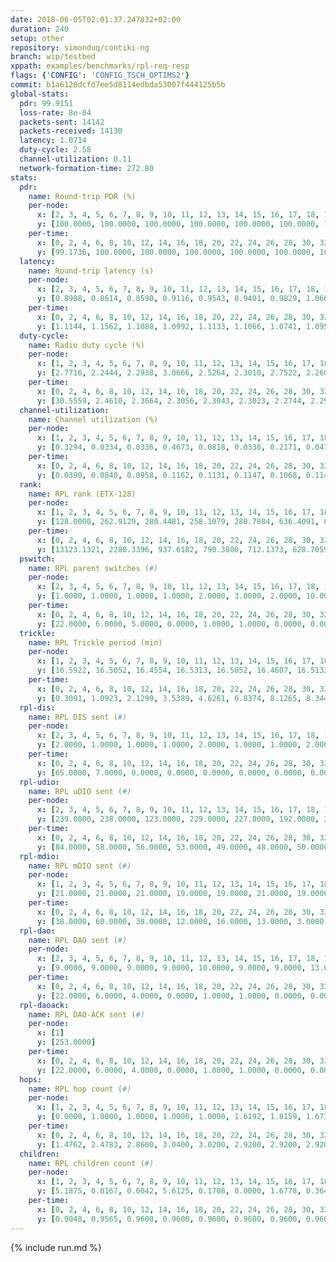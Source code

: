```yaml
---
date: 2018-06-05T02:01:37.247832+02:00
duration: 240
setup: other
repository: simonduq/contiki-ng
branch: wip/testbed
xppath: examples/benchmarks/rpl-req-resp
flags: {'CONFIG': 'CONFIG_TSCH_OPTIMS2'}
commit: b1a6120dcfd7ee5d8114edbda53007f444125b5b
global-stats:
  pdr: 99.9151
  loss-rate: 8e-04
  packets-sent: 14142
  packets-received: 14130
  latency: 1.0714
  duty-cycle: 2.58
  channel-utilization: 0.11
  network-formation-time: 272.80
stats:
  pdr:
    name: Round-trip PDR (%)
    per-node:
      x: [2, 3, 4, 5, 6, 7, 8, 9, 10, 11, 12, 13, 14, 15, 16, 17, 18, 19, 20, 21, 22, 23, 24, 25]
      y: [100.0000, 100.0000, 100.0000, 100.0000, 100.0000, 100.0000, 100.0000, 100.0000, 100.0000, 100.0000, 100.0000, 100.0000, 100.0000, 100.0000, 100.0000, 99.8311, 100.0000, 100.0000, 100.0000, 100.0000, 100.0000, 98.3871, 99.8302, 100.0000]
    per-time:
      x: [0, 2, 4, 6, 8, 10, 12, 14, 16, 18, 20, 22, 24, 26, 28, 30, 32, 34, 36, 38, 40, 42, 44, 46, 48, 50, 52, 54, 56, 58, 60, 62, 64, 66, 68, 70, 72, 74, 76, 78, 80, 82, 84, 86, 88, 90, 92, 94, 96, 98, 100, 102, 104, 106, 108, 110, 112, 114, 116, 118, 120, 122, 124, 126, 128, 130, 132, 134, 136, 138, 140, 142, 144, 146, 148, 150, 152, 154, 156, 158, 160, 162, 164, 166, 168, 170, 172, 174, 176, 178, 180, 182, 184, 186, 188, 190, 192, 194, 196, 198, 200, 202, 204, 206, 208, 210, 212, 214, 216, 218, 220, 222, 224, 226, 228, 230, 232, 234, 236]
      y: [99.1736, 100.0000, 100.0000, 100.0000, 100.0000, 100.0000, 100.0000, 100.0000, 100.0000, 100.0000, 100.0000, 100.0000, 100.0000, 100.0000, 100.0000, 100.0000, 100.0000, 100.0000, 100.0000, 100.0000, 100.0000, 100.0000, 100.0000, 100.0000, 100.0000, 100.0000, 100.0000, 100.0000, 100.0000, 100.0000, 100.0000, 100.0000, 100.0000, 100.0000, 100.0000, 100.0000, 100.0000, 100.0000, 100.0000, 100.0000, 100.0000, 100.0000, 100.0000, 100.0000, 100.0000, 100.0000, 100.0000, 100.0000, 100.0000, 100.0000, 100.0000, 100.0000, 100.0000, 100.0000, 100.0000, 100.0000, 100.0000, 100.0000, 100.0000, 100.0000, 100.0000, 100.0000, 100.0000, 96.6667, 95.0000, 100.0000, 100.0000, 100.0000, 100.0000, 100.0000, 100.0000, 100.0000, 100.0000, 100.0000, 100.0000, 100.0000, 100.0000, 100.0000, 100.0000, 100.0000, 100.0000, 100.0000, 100.0000, 100.0000, 100.0000, 100.0000, 100.0000, 100.0000, 100.0000, 100.0000, 100.0000, 100.0000, 100.0000, 100.0000, 99.1667, 100.0000, 100.0000, 100.0000, 100.0000, 100.0000, 100.0000, 100.0000, 100.0000, 100.0000, 100.0000, 100.0000, 100.0000, 100.0000, 100.0000, 100.0000, 100.0000, 100.0000, 100.0000, 100.0000, 100.0000, 100.0000, 100.0000, 100.0000, null]
  latency:
    name: Round-trip latency (s)
    per-node:
      x: [2, 3, 4, 5, 6, 7, 8, 9, 10, 11, 12, 13, 14, 15, 16, 17, 18, 19, 20, 21, 22, 23, 24, 25]
      y: [0.8988, 0.8614, 0.8590, 0.9116, 0.9543, 0.9401, 0.9829, 1.0661, 0.9374, 1.0315, 1.0230, 1.0063, 1.1174, 1.1469, 1.0301, 1.0744, 1.2072, 1.1386, 1.2137, 1.2825, 1.1208, 1.2744, 1.3097, 1.3000]
    per-time:
      x: [0, 2, 4, 6, 8, 10, 12, 14, 16, 18, 20, 22, 24, 26, 28, 30, 32, 34, 36, 38, 40, 42, 44, 46, 48, 50, 52, 54, 56, 58, 60, 62, 64, 66, 68, 70, 72, 74, 76, 78, 80, 82, 84, 86, 88, 90, 92, 94, 96, 98, 100, 102, 104, 106, 108, 110, 112, 114, 116, 118, 120, 122, 124, 126, 128, 130, 132, 134, 136, 138, 140, 142, 144, 146, 148, 150, 152, 154, 156, 158, 160, 162, 164, 166, 168, 170, 172, 174, 176, 178, 180, 182, 184, 186, 188, 190, 192, 194, 196, 198, 200, 202, 204, 206, 208, 210, 212, 214, 216, 218, 220, 222, 224, 226, 228, 230, 232, 234, 236]
      y: [1.1144, 1.1562, 1.1088, 1.0992, 1.1133, 1.1066, 1.0741, 1.0950, 1.1130, 1.0777, 1.0938, 1.0920, 1.0668, 1.0665, 1.0959, 1.0969, 1.1030, 1.0520, 1.0708, 1.0589, 1.0653, 1.0884, 1.0799, 1.0600, 1.0814, 1.0574, 1.0728, 1.0567, 1.0553, 1.0481, 1.0739, 1.0782, 1.0727, 1.0644, 1.0681, 1.0683, 1.0875, 1.0756, 1.0505, 1.0550, 1.0796, 1.0642, 1.0645, 1.0608, 1.0631, 1.0513, 1.0668, 1.0629, 1.0695, 1.0617, 1.0615, 1.0623, 1.0671, 1.0656, 1.0571, 1.0711, 1.0799, 1.0923, 1.0606, 1.0732, 1.0701, 1.0960, 1.0684, 1.0859, 1.0930, 1.0813, 1.1017, 1.0922, 1.0831, 1.0466, 1.0708, 1.0602, 1.0311, 1.0560, 1.0554, 1.0539, 1.0805, 1.0609, 1.0662, 1.0529, 1.0641, 1.0273, 1.0498, 1.0461, 1.0383, 1.0350, 1.0580, 1.0435, 1.0526, 1.0323, 1.0236, 1.0339, 1.0258, 1.0475, 1.0631, 1.0486, 1.0366, 1.0691, 1.0994, 1.0782, 1.0997, 1.0787, 1.0905, 1.0712, 1.0763, 1.1239, 1.0909, 1.0787, 1.0700, 1.0681, 1.0684, 1.0776, 1.0846, 1.0878, 1.0981, 1.0713, 1.0725, 1.0917, null]
  duty-cycle:
    name: Radio duty cycle (%)
    per-node:
      x: [1, 2, 3, 4, 5, 6, 7, 8, 9, 10, 11, 12, 13, 14, 15, 16, 17, 18, 19, 20, 21, 22, 23, 24, 25]
      y: [2.7716, 2.2444, 2.2938, 3.0666, 2.5264, 2.3010, 2.7522, 2.2601, 2.2017, 2.2292, 2.2702, 2.3059, 2.8294, 2.4247, 2.2948, 2.5689, 2.5007, 2.9714, 2.5371, 2.4939, 2.3343, 2.5233, 2.4810, 2.5691, 2.5094]
    per-time:
      x: [0, 2, 4, 6, 8, 10, 12, 14, 16, 18, 20, 22, 24, 26, 28, 30, 32, 34, 36, 38, 40, 42, 44, 46, 48, 50, 52, 54, 56, 58, 60, 62, 64, 66, 68, 70, 72, 74, 76, 78, 80, 82, 84, 86, 88, 90, 92, 94, 96, 98, 100, 102, 104, 106, 108, 110, 112, 114, 116, 118, 120, 122, 124, 126, 128, 130, 132, 134, 136, 138, 140, 142, 144, 146, 148, 150, 152, 154, 156, 158, 160, 162, 164, 166, 168, 170, 172, 174, 176, 178, 180, 182, 184, 186, 188, 190, 192, 194, 196, 198, 200, 202, 204, 206, 208, 210, 212, 214, 216, 218, 220, 222, 224, 226, 228, 230, 232, 234, 236, 238]
      y: [30.5559, 2.4610, 2.3664, 2.3056, 2.3043, 2.3023, 2.2744, 2.2953, 2.2615, 2.2837, 2.2718, 2.2524, 2.2433, 2.2221, 2.2243, 2.2253, 2.2275, 2.2287, 2.2177, 2.2077, 2.1996, 2.2021, 2.2019, 2.2154, 2.2272, 2.2080, 2.2129, 2.1845, 2.1963, 2.1992, 2.1932, 2.2045, 2.2014, 2.2012, 2.2415, 2.2528, 2.2517, 2.2631, 2.2680, 2.2839, 2.2447, 2.2501, 2.2538, 2.2586, 2.2422, 2.2442, 2.2362, 2.2379, 2.2485, 2.2256, 2.2578, 2.2437, 2.2532, 2.2352, 2.2466, 2.2366, 2.2475, 2.2521, 2.2581, 2.2549, 2.2382, 2.2636, 2.2359, 2.2669, 2.2389, 2.2575, 2.6471, 2.2642, 2.2679, 2.2324, 2.2619, 2.2329, 2.2522, 2.2385, 2.2195, 2.2278, 2.2447, 2.2363, 2.2449, 2.2504, 2.2282, 2.2374, 2.2132, 2.2271, 2.2175, 2.2267, 2.2553, 2.2130, 2.2247, 2.2207, 2.2180, 2.2278, 2.2175, 2.2317, 2.2067, 2.2112, 2.2353, 2.2261, 2.2235, 2.2307, 2.2253, 2.1987, 2.2046, 2.2033, 2.2029, 2.1839, 2.2115, 2.2143, 2.2166, 2.2028, 2.1911, 2.2050, 2.1911, 2.6615, 2.5376, 3.6261, 2.2176, 2.2033, 2.2002, 2.2158]
  channel-utilization:
    name: Channel utilization (%)
    per-node:
      x: [1, 2, 3, 4, 5, 6, 7, 8, 9, 10, 11, 12, 13, 14, 15, 16, 17, 18, 19, 20, 21, 22, 23, 24, 25]
      y: [0.3294, 0.0334, 0.0336, 0.4673, 0.0818, 0.0336, 0.2171, 0.0472, 0.0347, 0.0622, 0.0526, 0.0510, 0.1877, 0.0381, 0.0482, 0.1469, 0.0628, 0.1722, 0.0808, 0.0487, 0.0410, 0.0794, 0.0396, 0.0365, 0.0373]
    per-time:
      x: [0, 2, 4, 6, 8, 10, 12, 14, 16, 18, 20, 22, 24, 26, 28, 30, 32, 34, 36, 38, 40, 42, 44, 46, 48, 50, 52, 54, 56, 58, 60, 62, 64, 66, 68, 70, 72, 74, 76, 78, 80, 82, 84, 86, 88, 90, 92, 94, 96, 98, 100, 102, 104, 106, 108, 110, 112, 114, 116, 118, 120, 122, 124, 126, 128, 130, 132, 134, 136, 138, 140, 142, 144, 146, 148, 150, 152, 154, 156, 158, 160, 162, 164, 166, 168, 170, 172, 174, 176, 178, 180, 182, 184, 186, 188, 190, 192, 194, 196, 198, 200, 202, 204, 206, 208, 210, 212, 214, 216, 218, 220, 222, 224, 226, 228, 230, 232, 234, 236, 238]
      y: [0.0390, 0.0840, 0.0958, 0.1162, 0.1131, 0.1147, 0.1068, 0.1144, 0.1013, 0.1097, 0.1067, 0.1009, 0.0999, 0.0950, 0.0946, 0.0953, 0.0966, 0.0953, 0.0950, 0.0917, 0.0881, 0.0887, 0.0890, 0.0916, 0.0954, 0.0891, 0.0917, 0.0839, 0.0873, 0.0891, 0.0874, 0.0904, 0.0898, 0.0903, 0.1008, 0.0991, 0.0998, 0.1036, 0.1062, 0.1112, 0.0986, 0.0974, 0.1006, 0.1014, 0.0974, 0.0973, 0.0954, 0.0955, 0.0983, 0.0913, 0.1012, 0.0963, 0.0991, 0.0940, 0.0984, 0.0960, 0.0989, 0.1005, 0.0994, 0.1009, 0.0948, 0.1030, 0.0938, 0.1062, 0.0978, 0.1012, 0.1045, 0.0987, 0.1033, 0.0932, 0.1004, 0.0943, 0.1015, 0.0943, 0.0896, 0.0893, 0.0986, 0.0933, 0.0965, 0.0984, 0.0900, 0.0948, 0.0872, 0.0920, 0.0887, 0.0906, 0.0988, 0.0869, 0.0910, 0.0887, 0.0872, 0.0908, 0.0889, 0.0907, 0.0850, 0.0866, 0.0928, 0.0901, 0.0900, 0.0942, 0.0972, 0.0884, 0.0930, 0.0884, 0.0920, 0.0839, 0.0926, 0.0936, 0.0940, 0.0900, 0.0855, 0.0885, 0.0852, 0.2456, 0.1523, 0.1532, 0.0927, 0.0875, 0.0902, 0.0949]
  rank:
    name: RPL rank (ETX-128)
    per-node:
      x: [1, 2, 3, 4, 5, 6, 7, 8, 9, 10, 11, 12, 13, 14, 15, 16, 17, 18, 19, 20, 21, 22, 23, 24, 25]
      y: [128.0000, 262.9129, 280.4481, 258.1079, 280.7884, 636.4091, 653.4362, 669.8554, 550.5944, 427.8672, 701.5643, 697.7137, 735.5579, 605.5779, 916.7683, 575.3833, 633.3468, 656.0457, 943.1564, 778.0120, 813.5226, 1017.5656, 1640.1115, 836.8958, 1134.3843]
    per-time:
      x: [0, 2, 4, 6, 8, 10, 12, 14, 16, 18, 20, 22, 24, 26, 28, 30, 32, 34, 36, 38, 40, 42, 44, 46, 48, 50, 52, 54, 56, 58, 60, 62, 64, 66, 68, 70, 72, 74, 76, 78, 80, 82, 84, 86, 88, 90, 92, 94, 96, 98, 100, 102, 104, 106, 108, 110, 112, 114, 116, 118, 120, 122, 124, 126, 128, 130, 132, 134, 136, 138, 140, 142, 144, 146, 148, 150, 152, 154, 156, 158, 160, 162, 164, 166, 168, 170, 172, 174, 176, 178, 180, 182, 184, 186, 188, 190, 192, 194, 196, 198, 200, 202, 204, 206, 208, 210, 212, 214, 216, 218, 220, 222, 224, 226, 228, 230, 232, 234, 236, 238]
      y: [13123.1321, 2280.3396, 937.6182, 790.3800, 712.1373, 628.7059, 601.6200, 624.3200, 612.5098, 588.1800, 587.0980, 579.8400, 570.6275, 602.8000, 626.8400, 609.8400, 599.3200, 607.8800, 625.4423, 595.1961, 586.7843, 577.0600, 581.6346, 553.6078, 536.3000, 511.6863, 508.1600, 507.1961, 503.2157, 503.4800, 502.0800, 507.1000, 510.7255, 504.9200, 497.2745, 511.8600, 510.4423, 507.7800, 536.6667, 538.7800, 537.1176, 526.6000, 530.7843, 538.3585, 519.6600, 515.6200, 516.2400, 519.9412, 519.0200, 511.3000, 521.3725, 526.6400, 529.9000, 524.3600, 531.3529, 528.6923, 519.3922, 514.2000, 515.9000, 522.6400, 529.3200, 528.9615, 522.8000, 526.6200, 536.4118, 681.3871, 4252.3585, 547.3800, 542.1000, 548.4600, 545.4510, 535.1961, 535.2745, 535.3333, 517.7547, 510.2400, 505.6800, 505.8077, 496.2941, 497.8800, 493.3137, 503.9800, 502.1200, 500.2500, 496.9000, 495.5800, 502.0600, 503.1600, 507.6154, 506.6275, 508.1600, 499.8824, 500.1600, 496.7200, 495.0784, 494.6400, 498.1800, 499.6600, 506.2745, 486.4706, 495.5490, 505.2200, 500.0000, 499.7200, 500.7800, 496.5882, 491.2745, 490.4800, 491.8200, 489.5600, 485.1200, 485.5400, 484.7200, 580.8650, 576.8594, 587.4332, 563.7033, 489.1800, 497.1731, 497.2041]
  pswitch:
    name: RPL parent switches (#)
    per-node:
      x: [2, 3, 4, 5, 6, 7, 8, 9, 10, 11, 12, 13, 14, 15, 16, 17, 18, 19, 20, 21, 22, 23, 24, 25]
      y: [1.0000, 1.0000, 1.0000, 1.0000, 2.0000, 3.0000, 2.0000, 10.0000, 2.0000, 1.0000, 1.0000, 2.0000, 5.0000, 7.0000, 1.0000, 9.0000, 5.0000, 4.0000, 11.0000, 5.0000, 5.0000, 21.0000, 4.0000, 5.0000]
    per-time:
      x: [0, 2, 4, 6, 8, 10, 12, 14, 16, 18, 20, 22, 24, 26, 28, 30, 32, 34, 36, 38, 40, 42, 44, 46, 48, 50, 52, 54, 56, 58, 60, 62, 64, 66, 68, 70, 72, 74, 76, 78, 80, 82, 84, 86, 88, 90, 92, 94, 96, 98, 100, 102, 104, 106, 108, 110, 112, 114, 116, 118, 120, 122, 124, 126, 128, 130, 132, 134, 136, 138, 140, 142, 144, 146, 148, 150, 152, 154, 156, 158, 160, 162, 164, 166, 168, 170, 172, 174, 176, 178, 180, 182, 184, 186, 188, 190, 192, 194, 196, 198, 200, 202, 204, 206, 208, 210, 212, 214, 216, 218, 220, 222, 224, 226, 228, 230, 232, 234, 236]
      y: [22.0000, 6.0000, 5.0000, 0.0000, 1.0000, 1.0000, 0.0000, 0.0000, 1.0000, 0.0000, 1.0000, 0.0000, 1.0000, 0.0000, 0.0000, 0.0000, 0.0000, 0.0000, 2.0000, 1.0000, 1.0000, 0.0000, 2.0000, 1.0000, 0.0000, 1.0000, 0.0000, 1.0000, 1.0000, 0.0000, 0.0000, 0.0000, 1.0000, 0.0000, 1.0000, 0.0000, 2.0000, 0.0000, 1.0000, 0.0000, 1.0000, 0.0000, 1.0000, 3.0000, 0.0000, 0.0000, 0.0000, 1.0000, 0.0000, 0.0000, 1.0000, 0.0000, 0.0000, 0.0000, 1.0000, 2.0000, 1.0000, 0.0000, 0.0000, 0.0000, 0.0000, 2.0000, 0.0000, 0.0000, 1.0000, 12.0000, 2.0000, 0.0000, 0.0000, 0.0000, 1.0000, 1.0000, 1.0000, 1.0000, 3.0000, 0.0000, 0.0000, 2.0000, 1.0000, 0.0000, 1.0000, 0.0000, 0.0000, 2.0000, 0.0000, 0.0000, 0.0000, 0.0000, 2.0000, 1.0000, 0.0000, 1.0000, 0.0000, 0.0000, 1.0000, 0.0000, 0.0000, 0.0000, 1.0000, 1.0000, 1.0000, 0.0000, 1.0000, 0.0000, 0.0000, 1.0000, 1.0000, 0.0000, 0.0000, 0.0000, 0.0000, 0.0000, 0.0000, 0.0000, 0.0000, 0.0000, 2.0000, 0.0000, 2.0000]
  trickle:
    name: RPL Trickle period (min)
    per-node:
      x: [1, 2, 3, 4, 5, 6, 7, 8, 9, 10, 11, 12, 13, 14, 15, 16, 17, 18, 19, 20, 21, 22, 23, 24, 25]
      y: [16.5922, 16.5052, 16.4554, 16.5313, 16.5052, 16.4607, 16.5132, 16.5092, 16.4882, 16.5766, 16.5245, 16.5245, 16.4573, 16.5429, 16.5438, 16.5205, 15.7883, 17.1979, 16.4020, 15.4080, 16.3997, 15.5603, 15.0019, 15.2553, 15.7318]
    per-time:
      x: [0, 2, 4, 6, 8, 10, 12, 14, 16, 18, 20, 22, 24, 26, 28, 30, 32, 34, 36, 38, 40, 42, 44, 46, 48, 50, 52, 54, 56, 58, 60, 62, 64, 66, 68, 70, 72, 74, 76, 78, 80, 82, 84, 86, 88, 90, 92, 94, 96, 98, 100, 102, 104, 106, 108, 110, 112, 114, 116, 118, 120, 122, 124, 126, 128, 130, 132, 134, 136, 138, 140, 142, 144, 146, 148, 150, 152, 154, 156, 158, 160, 162, 164, 166, 168, 170, 172, 174, 176, 178, 180, 182, 184, 186, 188, 190, 192, 194, 196, 198, 200, 202, 204, 206, 208, 210, 212, 214, 216, 218, 220, 222, 224, 226, 228, 230, 232, 234, 236, 238]
      y: [0.3091, 1.0923, 2.1299, 3.5389, 4.6261, 6.8374, 8.1265, 8.3449, 8.3955, 13.0198, 15.4202, 16.7772, 16.7909, 16.9520, 17.4763, 17.4763, 17.4763, 17.4763, 17.4763, 17.4763, 17.4763, 17.4763, 17.4763, 17.4763, 17.4763, 17.4763, 17.4763, 17.4763, 17.4763, 17.4763, 17.4763, 17.4763, 17.4763, 17.4763, 17.4763, 17.4763, 17.4763, 17.4763, 17.4763, 17.4763, 17.4763, 17.4763, 17.4763, 17.4763, 17.4763, 17.4763, 17.4763, 17.4763, 17.4763, 17.4763, 17.4763, 17.4763, 17.4763, 17.4763, 17.4763, 17.4763, 17.4763, 17.4763, 17.4763, 17.4763, 17.4763, 17.4763, 17.4763, 17.4763, 17.4763, 16.0977, 15.8791, 13.6424, 13.8063, 14.3305, 14.1352, 15.2489, 15.2489, 15.2489, 15.3330, 16.4277, 17.4763, 17.4763, 17.4763, 17.4763, 17.4763, 17.4763, 17.4763, 17.4763, 17.4763, 17.4763, 17.4763, 17.4763, 17.4763, 17.4763, 17.4763, 17.4763, 17.4763, 17.4763, 17.4763, 17.4763, 17.4763, 17.4763, 17.4763, 17.4763, 17.4763, 17.4763, 17.4763, 17.4763, 17.4763, 17.4763, 17.4763, 17.4763, 17.4763, 17.4763, 17.4763, 17.4763, 17.4763, 17.4763, 17.4763, 17.4763, 17.4763, 17.4763, 17.4763, 17.4763]
  rpl-dis:
    name: RPL DIS sent (#)
    per-node:
      x: [2, 3, 4, 5, 6, 7, 8, 9, 10, 11, 12, 13, 14, 15, 16, 17, 18, 19, 20, 21, 22, 23, 24, 25]
      y: [2.0000, 1.0000, 1.0000, 1.0000, 2.0000, 1.0000, 1.0000, 2.0000, 3.0000, 2.0000, 2.0000, 1.0000, 3.0000, 4.0000, 3.0000, 4.0000, 7.0000, 3.0000, 4.0000, 5.0000, 4.0000, 5.0000, 7.0000, 6.0000]
    per-time:
      x: [0, 2, 4, 6, 8, 10, 12, 14, 16, 18, 20, 22, 24, 26, 28, 30, 32, 34, 36, 38, 40, 42, 44, 46, 48, 50, 52, 54, 56, 58, 60, 62, 64, 66, 68, 70, 72, 74, 76, 78, 80, 82, 84, 86, 88, 90, 92, 94, 96, 98, 100, 102, 104, 106, 108, 110, 112, 114, 116, 118, 120, 122, 124, 126, 128, 130, 132]
      y: [65.0000, 7.0000, 0.0000, 0.0000, 0.0000, 0.0000, 0.0000, 0.0000, 0.0000, 0.0000, 0.0000, 0.0000, 0.0000, 0.0000, 0.0000, 0.0000, 0.0000, 0.0000, 0.0000, 0.0000, 0.0000, 0.0000, 0.0000, 0.0000, 0.0000, 0.0000, 0.0000, 0.0000, 0.0000, 0.0000, 0.0000, 0.0000, 0.0000, 0.0000, 0.0000, 0.0000, 0.0000, 0.0000, 0.0000, 0.0000, 0.0000, 0.0000, 0.0000, 0.0000, 0.0000, 0.0000, 0.0000, 0.0000, 0.0000, 0.0000, 0.0000, 0.0000, 0.0000, 0.0000, 0.0000, 0.0000, 0.0000, 0.0000, 0.0000, 0.0000, 0.0000, 0.0000, 0.0000, 0.0000, 0.0000, 0.0000, 2.0000]
  rpl-udio:
    name: RPL uDIO sent (#)
    per-node:
      x: [2, 3, 4, 5, 6, 7, 8, 9, 10, 11, 12, 13, 14, 15, 16, 17, 18, 19, 20, 21, 22, 23, 24, 25]
      y: [239.0000, 238.0000, 123.0000, 229.0000, 227.0000, 192.0000, 226.0000, 218.0000, 228.0000, 227.0000, 226.0000, 209.0000, 234.0000, 216.0000, 207.0000, 224.0000, 224.0000, 222.0000, 226.0000, 236.0000, 204.0000, 220.0000, 213.0000, 204.0000]
    per-time:
      x: [0, 2, 4, 6, 8, 10, 12, 14, 16, 18, 20, 22, 24, 26, 28, 30, 32, 34, 36, 38, 40, 42, 44, 46, 48, 50, 52, 54, 56, 58, 60, 62, 64, 66, 68, 70, 72, 74, 76, 78, 80, 82, 84, 86, 88, 90, 92, 94, 96, 98, 100, 102, 104, 106, 108, 110, 112, 114, 116, 118, 120, 122, 124, 126, 128, 130, 132, 134, 136, 138, 140, 142, 144, 146, 148, 150, 152, 154, 156, 158, 160, 162, 164, 166, 168, 170, 172, 174, 176, 178, 180, 182, 184, 186, 188, 190, 192, 194, 196, 198, 200, 202, 204, 206, 208, 210, 212, 214, 216, 218, 220, 222, 224, 226, 228, 230, 232, 234, 236, 238, 240]
      y: [84.0000, 58.0000, 56.0000, 53.0000, 49.0000, 48.0000, 50.0000, 51.0000, 47.0000, 46.0000, 47.0000, 45.0000, 42.0000, 47.0000, 50.0000, 49.0000, 48.0000, 42.0000, 47.0000, 35.0000, 38.0000, 44.0000, 47.0000, 42.0000, 51.0000, 42.0000, 42.0000, 34.0000, 33.0000, 45.0000, 48.0000, 46.0000, 42.0000, 43.0000, 43.0000, 39.0000, 37.0000, 45.0000, 52.0000, 49.0000, 42.0000, 44.0000, 30.0000, 37.0000, 40.0000, 51.0000, 47.0000, 47.0000, 43.0000, 32.0000, 35.0000, 36.0000, 46.0000, 44.0000, 45.0000, 46.0000, 40.0000, 36.0000, 31.0000, 39.0000, 49.0000, 51.0000, 45.0000, 44.0000, 39.0000, 34.0000, 40.0000, 47.0000, 46.0000, 49.0000, 43.0000, 46.0000, 34.0000, 33.0000, 36.0000, 49.0000, 45.0000, 50.0000, 43.0000, 35.0000, 29.0000, 31.0000, 40.0000, 46.0000, 56.0000, 39.0000, 46.0000, 31.0000, 41.0000, 30.0000, 47.0000, 49.0000, 46.0000, 47.0000, 41.0000, 38.0000, 36.0000, 45.0000, 50.0000, 49.0000, 51.0000, 40.0000, 32.0000, 37.0000, 42.0000, 45.0000, 49.0000, 45.0000, 45.0000, 35.0000, 33.0000, 31.0000, 45.0000, 60.0000, 47.0000, 48.0000, 44.0000, 39.0000, 40.0000, 37.0000, 5.0000]
  rpl-mdio:
    name: RPL mDIO sent (#)
    per-node:
      x: [1, 2, 3, 4, 5, 6, 7, 8, 9, 10, 11, 12, 13, 14, 15, 16, 17, 18, 19, 20, 21, 22, 23, 24, 25]
      y: [21.0000, 21.0000, 21.0000, 19.0000, 19.0000, 21.0000, 19.0000, 20.0000, 20.0000, 19.0000, 19.0000, 19.0000, 23.0000, 20.0000, 19.0000, 19.0000, 26.0000, 25.0000, 20.0000, 29.0000, 22.0000, 26.0000, 27.0000, 27.0000, 23.0000]
    per-time:
      x: [0, 2, 4, 6, 8, 10, 12, 14, 16, 18, 20, 22, 24, 26, 28, 30, 32, 34, 36, 38, 40, 42, 44, 46, 48, 50, 52, 54, 56, 58, 60, 62, 64, 66, 68, 70, 72, 74, 76, 78, 80, 82, 84, 86, 88, 90, 92, 94, 96, 98, 100, 102, 104, 106, 108, 110, 112, 114, 116, 118, 120, 122, 124, 126, 128, 130, 132, 134, 136, 138, 140, 142, 144, 146, 148, 150, 152, 154, 156, 158, 160, 162, 164, 166, 168, 170, 172, 174, 176, 178, 180, 182, 184, 186, 188, 190, 192, 194, 196, 198, 200, 202, 204, 206, 208, 210, 212, 214, 216, 218, 220, 222, 224, 226, 228, 230, 232, 234, 236, 238]
      y: [38.0000, 60.0000, 38.0000, 12.0000, 16.0000, 13.0000, 3.0000, 6.0000, 9.0000, 8.0000, 2.0000, 0.0000, 1.0000, 2.0000, 4.0000, 6.0000, 6.0000, 6.0000, 0.0000, 0.0000, 0.0000, 1.0000, 1.0000, 7.0000, 7.0000, 6.0000, 2.0000, 2.0000, 1.0000, 0.0000, 1.0000, 6.0000, 2.0000, 1.0000, 6.0000, 6.0000, 1.0000, 2.0000, 0.0000, 0.0000, 2.0000, 8.0000, 2.0000, 6.0000, 5.0000, 1.0000, 0.0000, 1.0000, 1.0000, 5.0000, 2.0000, 8.0000, 4.0000, 3.0000, 0.0000, 0.0000, 2.0000, 5.0000, 5.0000, 6.0000, 5.0000, 2.0000, 2.0000, 0.0000, 0.0000, 1.0000, 10.0000, 18.0000, 8.0000, 5.0000, 6.0000, 2.0000, 0.0000, 3.0000, 2.0000, 7.0000, 3.0000, 5.0000, 3.0000, 1.0000, 3.0000, 0.0000, 2.0000, 2.0000, 3.0000, 7.0000, 5.0000, 3.0000, 0.0000, 3.0000, 2.0000, 2.0000, 2.0000, 5.0000, 5.0000, 5.0000, 1.0000, 5.0000, 1.0000, 1.0000, 0.0000, 4.0000, 3.0000, 6.0000, 1.0000, 3.0000, 3.0000, 1.0000, 0.0000, 7.0000, 3.0000, 4.0000, 2.0000, 5.0000, 3.0000, 0.0000, 3.0000, 2.0000, 4.0000, 2.0000]
  rpl-dao:
    name: RPL DAO sent (#)
    per-node:
      x: [2, 3, 4, 5, 6, 7, 8, 9, 10, 11, 12, 13, 14, 15, 16, 17, 18, 19, 20, 21, 22, 23, 24, 25]
      y: [9.0000, 9.0000, 9.0000, 9.0000, 10.0000, 9.0000, 9.0000, 13.0000, 9.0000, 9.0000, 9.0000, 9.0000, 10.0000, 12.0000, 9.0000, 15.0000, 11.0000, 10.0000, 15.0000, 11.0000, 11.0000, 25.0000, 11.0000, 11.0000]
    per-time:
      x: [0, 2, 4, 6, 8, 10, 12, 14, 16, 18, 20, 22, 24, 26, 28, 30, 32, 34, 36, 38, 40, 42, 44, 46, 48, 50, 52, 54, 56, 58, 60, 62, 64, 66, 68, 70, 72, 74, 76, 78, 80, 82, 84, 86, 88, 90, 92, 94, 96, 98, 100, 102, 104, 106, 108, 110, 112, 114, 116, 118, 120, 122, 124, 126, 128, 130, 132, 134, 136, 138, 140, 142, 144, 146, 148, 150, 152, 154, 156, 158, 160, 162, 164, 166, 168, 170, 172, 174, 176, 178, 180, 182, 184, 186, 188, 190, 192, 194, 196, 198, 200, 202, 204, 206, 208, 210, 212, 214, 216, 218, 220, 222, 224, 226, 228, 230, 232, 234, 236, 238]
      y: [22.0000, 6.0000, 4.0000, 0.0000, 1.0000, 1.0000, 0.0000, 0.0000, 1.0000, 0.0000, 1.0000, 0.0000, 1.0000, 0.0000, 12.0000, 5.0000, 2.0000, 0.0000, 3.0000, 2.0000, 1.0000, 0.0000, 3.0000, 1.0000, 1.0000, 1.0000, 1.0000, 1.0000, 10.0000, 4.0000, 0.0000, 0.0000, 1.0000, 2.0000, 3.0000, 0.0000, 3.0000, 1.0000, 1.0000, 1.0000, 1.0000, 0.0000, 4.0000, 10.0000, 1.0000, 0.0000, 0.0000, 2.0000, 2.0000, 0.0000, 2.0000, 1.0000, 1.0000, 0.0000, 3.0000, 2.0000, 1.0000, 11.0000, 1.0000, 0.0000, 0.0000, 3.0000, 2.0000, 0.0000, 3.0000, 13.0000, 2.0000, 0.0000, 0.0000, 2.0000, 2.0000, 10.0000, 3.0000, 1.0000, 3.0000, 1.0000, 0.0000, 4.0000, 2.0000, 1.0000, 1.0000, 0.0000, 0.0000, 4.0000, 0.0000, 5.0000, 5.0000, 1.0000, 4.0000, 1.0000, 1.0000, 4.0000, 1.0000, 1.0000, 1.0000, 1.0000, 0.0000, 2.0000, 1.0000, 3.0000, 6.0000, 1.0000, 3.0000, 1.0000, 0.0000, 3.0000, 2.0000, 2.0000, 1.0000, 1.0000, 0.0000, 1.0000, 1.0000, 3.0000, 6.0000, 1.0000, 2.0000, 2.0000, 2.0000, 0.0000]
  rpl-daoack:
    name: RPL DAO-ACK sent (#)
    per-node:
      x: [1]
      y: [253.0000]
    per-time:
      x: [0, 2, 4, 6, 8, 10, 12, 14, 16, 18, 20, 22, 24, 26, 28, 30, 32, 34, 36, 38, 40, 42, 44, 46, 48, 50, 52, 54, 56, 58, 60, 62, 64, 66, 68, 70, 72, 74, 76, 78, 80, 82, 84, 86, 88, 90, 92, 94, 96, 98, 100, 102, 104, 106, 108, 110, 112, 114, 116, 118, 120, 122, 124, 126, 128, 130, 132, 134, 136, 138, 140, 142, 144, 146, 148, 150, 152, 154, 156, 158, 160, 162, 164, 166, 168, 170, 172, 174, 176, 178, 180, 182, 184, 186, 188, 190, 192, 194, 196, 198, 200, 202, 204, 206, 208, 210, 212, 214, 216, 218, 220, 222, 224, 226, 228, 230, 232, 234, 236, 238]
      y: [22.0000, 6.0000, 4.0000, 0.0000, 1.0000, 1.0000, 0.0000, 0.0000, 1.0000, 0.0000, 1.0000, 0.0000, 1.0000, 0.0000, 12.0000, 5.0000, 2.0000, 0.0000, 3.0000, 2.0000, 1.0000, 0.0000, 3.0000, 1.0000, 1.0000, 1.0000, 1.0000, 1.0000, 10.0000, 4.0000, 0.0000, 0.0000, 1.0000, 2.0000, 3.0000, 0.0000, 3.0000, 1.0000, 1.0000, 1.0000, 1.0000, 0.0000, 4.0000, 10.0000, 1.0000, 0.0000, 0.0000, 2.0000, 2.0000, 0.0000, 2.0000, 1.0000, 1.0000, 0.0000, 3.0000, 2.0000, 1.0000, 11.0000, 1.0000, 0.0000, 0.0000, 3.0000, 2.0000, 0.0000, 3.0000, 3.0000, 1.0000, 0.0000, 0.0000, 2.0000, 2.0000, 10.0000, 3.0000, 1.0000, 3.0000, 1.0000, 0.0000, 4.0000, 2.0000, 1.0000, 1.0000, 0.0000, 0.0000, 4.0000, 0.0000, 5.0000, 5.0000, 1.0000, 4.0000, 1.0000, 1.0000, 4.0000, 1.0000, 1.0000, 1.0000, 1.0000, 0.0000, 2.0000, 1.0000, 3.0000, 6.0000, 1.0000, 3.0000, 1.0000, 0.0000, 3.0000, 2.0000, 2.0000, 1.0000, 1.0000, 0.0000, 1.0000, 1.0000, 3.0000, 6.0000, 1.0000, 2.0000, 2.0000, 2.0000, 0.0000]
  hops:
    name: RPL hop count (#)
    per-node:
      x: [1, 2, 3, 4, 5, 6, 7, 8, 9, 10, 11, 12, 13, 14, 15, 16, 17, 18, 19, 20, 21, 22, 23, 24, 25]
      y: [0.0000, 1.0000, 1.0000, 1.0000, 1.0000, 1.6192, 1.8159, 1.6736, 2.6109, 1.6987, 2.0000, 2.0000, 2.0000, 3.0000, 3.1555, 2.8159, 2.9582, 3.7353, 3.1429, 4.0042, 4.1681, 3.8151, 4.6429, 4.4746, 4.3771]
    per-time:
      x: [0, 2, 4, 6, 8, 10, 12, 14, 16, 18, 20, 22, 24, 26, 28, 30, 32, 34, 36, 38, 40, 42, 44, 46, 48, 50, 52, 54, 56, 58, 60, 62, 64, 66, 68, 70, 72, 74, 76, 78, 80, 82, 84, 86, 88, 90, 92, 94, 96, 98, 100, 102, 104, 106, 108, 110, 112, 114, 116, 118, 120, 122, 124, 126, 128, 130, 132, 134, 136, 138, 140, 142, 144, 146, 148, 150, 152, 154, 156, 158, 160, 162, 164, 166, 168, 170, 172, 174, 176, 178, 180, 182, 184, 186, 188, 190, 192, 194, 196, 198, 200, 202, 204, 206, 208, 210, 212, 214, 216, 218, 220, 222, 224, 226, 228, 230, 232, 234, 236, 238]
      y: [1.4762, 2.4783, 2.8600, 3.0400, 3.0200, 2.9200, 2.9200, 2.9200, 2.9000, 2.8800, 2.8400, 2.8000, 2.6000, 2.4000, 2.4000, 2.4000, 2.4000, 2.4000, 2.4000, 2.3800, 2.3400, 2.3200, 2.3200, 2.3400, 2.3600, 2.3600, 2.3200, 2.3200, 2.3200, 2.3200, 2.3200, 2.3200, 2.3200, 2.3200, 2.5600, 2.8000, 2.8200, 2.8400, 2.8000, 2.8000, 2.7600, 2.7600, 2.7200, 2.6800, 2.6800, 2.6800, 2.6800, 2.6800, 2.6800, 2.6800, 2.6400, 2.6400, 2.6400, 2.6400, 2.6400, 2.6400, 2.6800, 2.6800, 2.6800, 2.6800, 2.6800, 2.6600, 2.6400, 2.6400, 2.6400, 2.6400, 2.6400, 2.6400, 2.6400, 2.6400, 2.6400, 2.6200, 2.6000, 2.6000, 2.5800, 2.5200, 2.5200, 2.5200, 2.5200, 2.5200, 2.5200, 2.4400, 2.4400, 2.4600, 2.4800, 2.4800, 2.4800, 2.4800, 2.4800, 2.4400, 2.4400, 2.4400, 2.4400, 2.4400, 2.4200, 2.4000, 2.4000, 2.4000, 2.4000, 2.4000, 2.4000, 2.4000, 2.4000, 2.4000, 2.4000, 2.4000, 2.4200, 2.4400, 2.4400, 2.4400, 2.4400, 2.4400, 2.4400, 2.4400, 2.4400, 2.4400, 2.4200, 2.4000, 2.4000, 2.4000]
  children:
    name: RPL children count (#)
    per-node:
      x: [1, 2, 3, 4, 5, 6, 7, 8, 9, 10, 11, 12, 13, 14, 15, 16, 17, 18, 19, 20, 21, 22, 23, 24, 25]
      y: [5.1875, 0.0167, 0.0042, 5.6125, 0.1708, 0.0000, 1.6778, 0.3640, 0.0000, 0.8703, 0.5105, 0.4561, 1.8619, 0.0795, 0.4664, 1.4435, 0.4519, 1.4664, 1.1471, 0.4664, 0.2059, 1.4538, 0.0252, 0.0000, 0.0000]
    per-time:
      x: [0, 2, 4, 6, 8, 10, 12, 14, 16, 18, 20, 22, 24, 26, 28, 30, 32, 34, 36, 38, 40, 42, 44, 46, 48, 50, 52, 54, 56, 58, 60, 62, 64, 66, 68, 70, 72, 74, 76, 78, 80, 82, 84, 86, 88, 90, 92, 94, 96, 98, 100, 102, 104, 106, 108, 110, 112, 114, 116, 118, 120, 122, 124, 126, 128, 130, 132, 134, 136, 138, 140, 142, 144, 146, 148, 150, 152, 154, 156, 158, 160, 162, 164, 166, 168, 170, 172, 174, 176, 178, 180, 182, 184, 186, 188, 190, 192, 194, 196, 198, 200, 202, 204, 206, 208, 210, 212, 214, 216, 218, 220, 222, 224, 226, 228, 230, 232, 234, 236, 238]
      y: [0.9048, 0.9565, 0.9600, 0.9600, 0.9600, 0.9600, 0.9600, 0.9600, 0.9600, 0.9600, 0.9600, 0.9600, 0.9600, 0.9600, 0.9600, 0.9600, 0.9600, 0.9600, 0.9600, 0.9600, 0.9600, 0.9600, 0.9600, 0.9600, 0.9600, 0.9600, 0.9600, 0.9600, 0.9600, 0.9600, 0.9600, 0.9600, 0.9600, 0.9600, 0.9600, 0.9600, 0.9600, 0.9600, 0.9600, 0.9600, 0.9600, 0.9600, 0.9600, 0.9600, 0.9600, 0.9600, 0.9600, 0.9600, 0.9600, 0.9600, 0.9600, 0.9600, 0.9600, 0.9600, 0.9600, 0.9600, 0.9600, 0.9600, 0.9600, 0.9600, 0.9600, 0.9600, 0.9600, 0.9600, 0.9600, 0.9600, 0.9600, 0.9600, 0.9600, 0.9600, 0.9600, 0.9600, 0.9600, 0.9600, 0.9600, 0.9600, 0.9600, 0.9600, 0.9600, 0.9600, 0.9600, 0.9600, 0.9600, 0.9600, 0.9600, 0.9600, 0.9600, 0.9600, 0.9600, 0.9600, 0.9600, 0.9600, 0.9600, 0.9600, 0.9600, 0.9600, 0.9600, 0.9600, 0.9600, 0.9600, 0.9600, 0.9600, 0.9600, 0.9600, 0.9600, 0.9600, 0.9600, 0.9600, 0.9600, 0.9600, 0.9600, 0.9600, 0.9600, 0.9600, 0.9600, 0.9600, 0.9600, 0.9600, 0.9600, 0.9600]
---
```


{% include run.md %}
